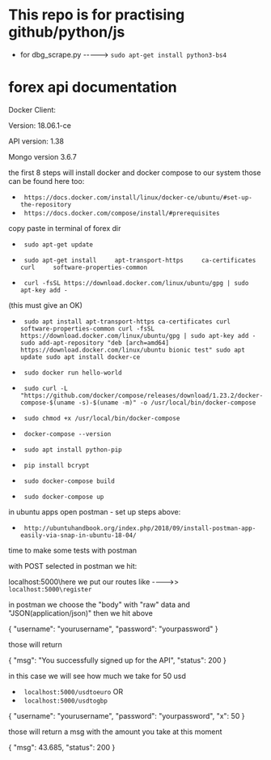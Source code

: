 # This repo is for practising github/python/js 
 

* for dbg_scrape.py -----> ` sudo apt-get install python3-bs4 `

# forex api documentation

Docker Client:

Version:           18.06.1-ce

API version:       1.38

Mongo version 3.6.7



the first 8 steps will install docker and docker compose to our system
those can be found here too:
* ` https://docs.docker.com/install/linux/docker-ce/ubuntu/#set-up-the-repository`
* ` https://docs.docker.com/compose/install/#prerequisites`


copy paste in terminal of forex dir


*  ` sudo apt-get update`

 
*  ` sudo apt-get install     apt-transport-https     ca-certificates     curl     software-properties-common`


*  ` curl -fsSL https://download.docker.com/linux/ubuntu/gpg | sudo apt-key add -`

  (this must give an OK)


*  ` sudo apt install apt-transport-https ca-certificates curl software-properties-common
curl -fsSL https://download.docker.com/linux/ubuntu/gpg | sudo apt-key add -
sudo add-apt-repository "deb [arch=amd64] https://download.docker.com/linux/ubuntu bionic test"
sudo apt update
sudo apt install docker-ce`


*  ` sudo docker run hello-world`


*  ` sudo curl -L "https://github.com/docker/compose/releases/download/1.23.2/docker-compose-$(uname -s)-$(uname -m)" -o /usr/local/bin/docker-compose`


*  ` sudo chmod +x /usr/local/bin/docker-compose`


*  ` docker-compose --version`


*  ` sudo apt install python-pip`


*  ` pip install bcrypt`


*  ` sudo docker-compose build`


*  ` sudo docker-compose up`


in ubuntu apps open postman - 
set up steps above:
*  ` http://ubuntuhandbook.org/index.php/2018/09/install-postman-app-easily-via-snap-in-ubuntu-18-04/`


time to make some tests with postman

 
with POST selected in postman we hit:

localhost:5000\here we put our routes like ---->>
` localhost:5000\register`

in postman we choose the "body" with "raw" data and "JSON(application/json)" then we hit above 

{
	"username": "yourusername",
	"password": "yourpassword"
}

those will return 

{
    "msg": "You successfully signed up for the API",
    "status": 200
}


in this case we will see how much we take for 50 usd 

* ` localhost:5000/usdtoeuro` OR 
* ` localhost:5000/usdtogbp`

{
	"username": "yourusername",
	"password": "yourpassword",
	"x": 50
}

those will return a msg with the amount you take at this moment 

{
    "msg": 43.685,
    "status": 200
}
